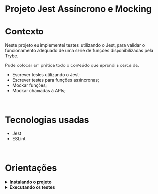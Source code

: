 # Projeto Jest Assíncrono e Mocking

# Contexto

Neste projeto eu implementei testes, utilizando o Jest, para validar o funcionamento adequado de uma série de funções disponibilizadas pela Trybe. 


Pude colocar em prática todo o conteúdo que aprendi a cerca de:

- Escrever testes utilizando o Jest;
- Escrever testes para funções assíncronas;
- Mockar funções;
- Mockar chamadas à APIs;

<br />

# Tecnologias usadas

* Jest
* ESLint

<br>

# Orientações

<details>
<summary><strong>Instalando o projeto</strong></summary><br />

1. Clone o repositório:

```
git clone git@github.com:riquelmebandeira/projeto-jest.git
```

2. Entre na pasta do repositório clonado:

```
cd projeto-jest
```

3. Instale as dependências com o comando:

```
npm install
```
</details>

<details>
<summary><strong>Executando os testes</strong></summary><br />

- Para rodar todos os testes unitários, execute:

```
npm test
```

- Para rodar apenas um teste unitário, execute:

```
npm test nomeDoArquivo
```

</details>
